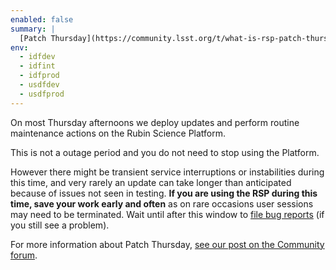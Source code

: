 ```yaml
---
enabled: false
summary: |
  [Patch Thursday](https://community.lsst.org/t/what-is-rsp-patch-thursday/5647) is still ongoing.
env:
  - idfdev
  - idfint
  - idfprod
  - usdfdev
  - usdfprod
---
```


On most Thursday afternoons we deploy updates and perform routine maintenance actions on the Rubin Science Platform.

This is not a outage period and you do not need to stop using the Platform.

However there might be transient service interruptions or instabilities during this time, and very rarely an update can take longer than anticipated because of issues not seen in testing.
**If you are using the RSP during this time, save your work early and often** as on rare occasions user sessions may need to be terminated.
Wait until after this window to [file bug reports](https://data.lsst.cloud/support) (if you still see a problem).

For more information about Patch Thursday, [see our post on the Community forum](https://community.lsst.org/t/what-is-rsp-patch-thursday/5647).
